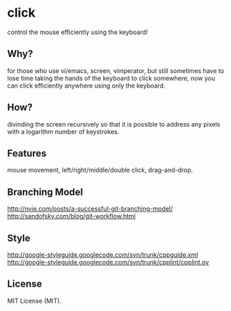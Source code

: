 click
=====

control the mouse efficiently using the keyboard!

## Why?

for those who use vi/emacs, screen, vimperator, but still sometimes have to lose time taking the hands of the keyboard to click somewhere, now you can click efficiently anywhere using only the keyboard.

## How?

divinding the screen recursively so that it is possible to address any pixels with a logarithm number of keystrokes.

## Features

mouse movement, left/right/middle/double click, drag-and-drop.

## Branching Model

http://nvie.com/posts/a-successful-git-branching-model/
http://sandofsky.com/blog/git-workflow.html

## Style

http://google-styleguide.googlecode.com/svn/trunk/cppguide.xml
http://google-styleguide.googlecode.com/svn/trunk/cpplint/cpplint.py

## License

MIT License (MIT).
